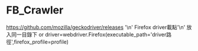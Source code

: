 # FB_Crawler
https://github.com/mozilla/geckodriver/releases '\n'
Firefox driver載點'\n'
放入同一目錄下 or driver=webdriver.Firefox(executable_path='driver路徑',firefox_profile=profile)
